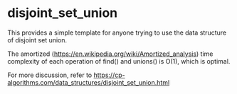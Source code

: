 # disjoint_set_union

This provides a simple template for anyone trying to use the data structure of disjoint set union.

The amortized (https://en.wikipedia.org/wiki/Amortized_analysis) time complexity of each operation of find() and unions() is O(1), which is optimal.

For more discussion, refer to https://cp-algorithms.com/data_structures/disjoint_set_union.html
